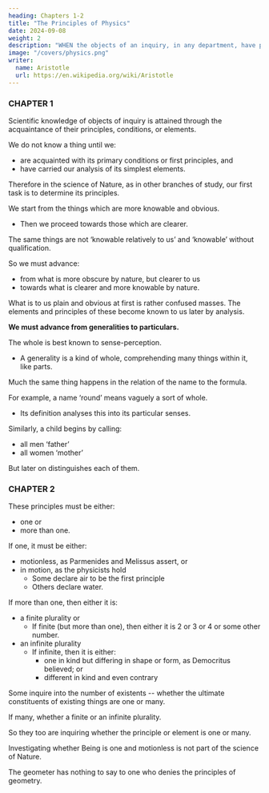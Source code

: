 ```yaml
---
heading: Chapters 1-2
title: "The Principles of Physics"
date: 2024-09-08
weight: 2
description: "WHEN the objects of an inquiry, in any department, have principles, conditions, or elements, it is through acquaintance with these that knowledge, that is to say scientific knowledge, is attained"
image: "/covers/physics.png"
writer:
  name: Aristotle 
  url: https://en.wikipedia.org/wiki/Aristotle
---
```



### CHAPTER 1

<!-- WHEN the objects of an inquiry, in any department, have , it is through  with these that knowledge, that is to say -->
Scientific knowledge of objects of inquiry is attained through the acquaintance of their principles, conditions, or elements.

We do not know a thing until we:
- are acquainted with its primary conditions or first principles, and 
- have carried our analysis of its simplest elements.

Therefore in the science of Nature, as in other branches of study, our first task is to determine its principles.

We start from the things which are more knowable and obvious.
- Then we proceed towards those which are clearer.

 <!-- and more knowable by nature. -->

The same things are not ‘knowable relatively to us’ and ‘knowable’ without qualification. 

So we must advance:
- from what is more obscure by nature, but clearer to us
- towards what is clearer and more knowable by nature.

What is to us plain and obvious at first is rather confused masses. The elements and principles of these become known to us later by analysis.

**We must advance from generalities to particulars.**

The whole is best known to sense-perception.
- A generality is a kind of whole, comprehending many things within it, like parts. 

Much the same thing happens in the relation of the name to the formula.

For example, a name ‘round’ means vaguely a sort of whole.
- Its definition analyses this into its particular senses.

Similarly, a child begins by calling:
- all men ‘father’
- all women ‘mother’

But later on distinguishes each of them.


### CHAPTER 2

These principles must be either:
- one or
- more than one.

If one, it must be either:
- motionless, as Parmenides and Melissus assert, or 
- in motion, as the physicists hold
  - Some declare air to be the first principle
  - Others declare water.

If more than one, then either it is:
- a finite plurality or
  - If finite (but more than one), then either it is 2 or 3 or 4 or some other number.
- an infinite plurality 
  - If infinite, then it is either:
    - one in kind but differing in shape or form, as Democritus believed; or
    - different in kind and even contrary

Some inquire into the number of existents -- whether the ultimate constituents of existing things are one or many.

If many, whether a finite or an infinite plurality. 

So they too are inquiring whether the principle or element is one or many.

Investigating whether Being is one and motionless is not part of the science of Nature. 

The geometer has nothing to say to one who denies the principles of geometry. 

<!--  his science-this being a question for a different science or for or
common to all-so a man investigating principles cannot argue with one who denies their
existence.  -->

